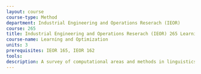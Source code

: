 ```yaml
---
layout: course 
course-type: Method
department: Industrial Engineering and Operations Reserach (IEOR)
course: 265
title: Industrial Engineering and Operations Reserach (IEOR) 265 Learning and Optimization
course-name: Learning and Optimization
units: 3
prerequisites: IEOR 165, IEOR 162
tools: 
description: A survey of computational areas and methods in linguistics. Topics include the Chomsky hierarchy, finite-state transducers, context-free grammars, parsing, unification, two-level phonology, computational morphology, human sentence processing, garden path sentences, lexical access, ambiguity, connectionism, probabilistic algorithms, computational semantics, and computational reconstruction.
---
```

